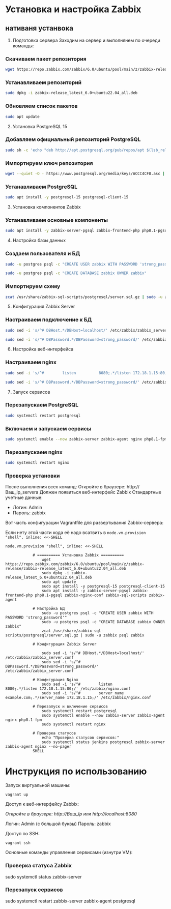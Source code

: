 # Установка и настройка Zabbix
## нативаня устанвока 
1. Подготовка сервера
Заходим на сервер и выполнянем по очереди команды:

### Скачиваем пакет репозитория
``` bash
wget https://repo.zabbix.com/zabbix/6.0/ubuntu/pool/main/z/zabbix-release/zabbix-release_latest_6.0+ubuntu22.04_all.deb
```

### Устанавливаем репозиторий
``` bash
sudo dpkg -i zabbix-release_latest_6.0+ubuntu22.04_all.deb
```

### Обновляем список пакетов
``` bash
sudo apt update
```

2. Установка PostgreSQL 15

### Добавляем официальный репозиторий PostgreSQL
``` bash
sudo sh -c 'echo "deb http://apt.postgresql.org/pub/repos/apt $(lsb_release -cs)-pgdg main" > /etc/apt/sources.list.d/pgdg.list'
```

### Импортируем ключ репозитория
``` bash
wget --quiet -O - https://www.postgresql.org/media/keys/ACCC4CF8.asc | sudo apt-key add -
```

### Устанавливаем PostgreSQL
``` bash
sudo apt install -y postgresql-15 postgresql-client-15
```
3. Установка компонентов Zabbix

### Устанавливаем основные компоненты
``` bash
sudo apt install -y zabbix-server-pgsql zabbix-frontend-php php8.1-pgsql zabbix-nginx-conf zabbix-sql-scripts zabbix-agent
```

4. Настройка базы данных

### Создаем пользователя и БД
``` bash
sudo -u postgres psql -c "CREATE USER zabbix WITH PASSWORD 'strong_password'"
```
``` bash
sudo -u postgres psql -c "CREATE DATABASE zabbix OWNER zabbix"
```
  
### Импортируем схему

``` bash
zcat /usr/share/zabbix-sql-scripts/postgresql/server.sql.gz | sudo -u zabbix psql zabbix
```

5. Конфигурация Zabbix Server

### Настраиваем подключение к БД

``` bash
sudo sed -i 's/^# DBHost.*/DBHost=localhost/' /etc/zabbix/zabbix_server.conf
```
``` bash
sudo sed -i 's/^# DBPassword.*/DBPassword=strong_password/' /etc/zabbix/zabbix_server.conf
```

6. Настройка веб-интерфейса

### Настраиваем nginx

``` bash
sudo sed -i 's/^#        listen          8080;.*/listen 172.18.1.15:80;/' /etc/zabbix/nginx.conf
```
``` bash
sudo sed -i 's/^# DBPassword.*/DBPassword=strong_password/' /etc/zabbix/zabbix_server.conf
```

7. Запуск сервисов

### Перезапускаем PostgreSQL
``` bash
sudo systemctl restart postgresql
```


### Включаем и запускаем сервисы
``` bash
sudo systemctl enable --now zabbix-server zabbix-agent nginx php8.1-fpm
```

### Перезапускаем nginx
``` bash
sudo systemctl restart nginx
```


### Проверка установки
После выполнения всех команд:
Откройте в браузере: http://Ваш_Ip_servera
Должен появиться веб-интерфейс Zabbix
Стандартные учетные данные:
- Логин: Admin
- Пароль: zabbix






Вот часть конфигурации Vagrantfile для развертывания Zabbix-сервера:

Если нету этой части кода её надо всатвить в `node.vm.provision "shell", inline: <<-SHELL`
``` shell
node.vm.provision "shell", inline: <<-SHELL
			
			# ========== Установка Zabbix ==========
				wget https://repo.zabbix.com/zabbix/6.0/ubuntu/pool/main/z/zabbix-release/zabbix-release_latest_6.0+ubuntu22.04_all.deb
				sudo dpkg -i zabbix-release_latest_6.0+ubuntu22.04_all.deb
				sudo apt update
				sudo apt install -y postgresql-15 postgresql-client-15
				sudo apt install -y zabbix-server-pgsql zabbix-frontend-php php8.1-pgsql zabbix-nginx-conf zabbix-sql-scripts zabbix-agent
				
			# Настройка БД	
				sudo -u postgres psql -c "CREATE USER zabbix WITH PASSWORD 'strong_password'"
				sudo -u postgres psql -c "CREATE DATABASE zabbix OWNER zabbix"
				zcat /usr/share/zabbix-sql-scripts/postgresql/server.sql.gz | sudo -u zabbix psql zabbix
				
			# Конфигурация Zabbix Server
   
				sudo sed -i 's/^# DBHost.*/DBHost=localhost/' /etc/zabbix/zabbix_server.conf
				sudo sed -i 's/^# DBPassword.*/DBPassword=strong_password/' /etc/zabbix/zabbix_server.conf
				
			# Конфигурация Nginx	
				sudo sed -i 's/^#        listen          8080;.*/listen 172.18.1.15:80;/' /etc/zabbix/nginx.conf
				sudo sed -i 's/^#        server_name     example.com;.*/server_name 172.18.1.15;/' /etc/zabbix/nginx.conf
				
			# Перезапуск и включение сервисов
				sudo systemctl restart postgresql
				sudo systemctl enable --now zabbix-server zabbix-agent nginx php8.1-fpm
				sudo systemctl restart nginx

			# Проверка статусов
				echo "Проверка статусов сервисов:"
				sudo systemctl status jenkins postgresql zabbix-server zabbix-agent nginx --no-pager
            SHELL
```

# Инструкция по использованию

Запуск виртуальной машины:

``` shell
vagrant up
```

Доступ к веб-интерфейсу Zabbix:

*Откройте в браузере: http://Ваш_Ip или http://localhost:8080*

Логин: Admin (с большой буквы)
Пароль: zabbix

Доступ по SSH:

``` shell
vagrant ssh
```

Основные команды управления сервисами (изнутри VM):

### Проверка статуса Zabbix
sudo systemctl status zabbix-server

### Перезапуск сервисов
sudo systemctl restart zabbix-server zabbix-agent postgresql
